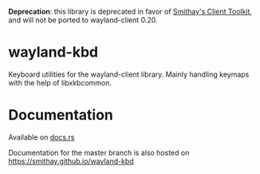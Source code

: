 **Deprecation**: this library is deprecated in favor of
[Smithay's Client Toolkit](https://github.com/Smithay/client-toolkit), and will not be
ported to wayland-client 0.20.

# wayland-kbd
Keyboard utilities for the wayland-client library. Mainly handling keymaps with the help of libxkbcommon.

# Documentation

Available on [docs.rs](https://docs.rs/wayland-kbd/)

Documentation for the master branch is also hosted on
https://smithay.github.io/wayland-kbd
